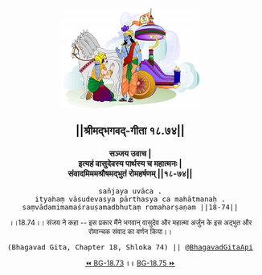 <center><img src="../../asset/BG.png" alt="#API #bhagavadgitaapi #slok #nodejs #js #api #gitaapi #krishna #hinduism #vedic #ISKCON #shreemadbhagavadgita #technology"/>
<h2>||श्रीमद्‍भगवद्‍-गीता १८.७४||</h2>
<h3>सञ्जय उवाच |<br/>इत्यहं वासुदेवस्य पार्थस्य च महात्मनः |<br/>संवादमिममश्रौषमद्भुतं रोमहर्षणम् ||१८-७४||</h3>
<pre>sañjaya uvāca .<br/>ityahaṃ vāsudevasya pārthasya ca mahātmanaḥ .<br/>saṃvādamimamaśrauṣamadbhutaṃ romaharṣaṇam ||18-74||</pre>
<p>।।18.74।। संजय ने कहा -- इस प्रकार मैंने भगवान् वासुदेव और महात्मा अर्जुन के इस अद्भुत और रोमान्चक संवाद का वर्णन किया।।</p>
<pre>(Bhagavad Gita, Chapter 18, Shloka 74) || <a href="https://twitter.com/bhagavadgitaapi">@BhagavadGitaApi</a></pre><a href="../../18/73">⏪  BG-18.73</a><b>        ।।        </b><a href="../../18/75">BG-18.75  ⏩</a></center></center>